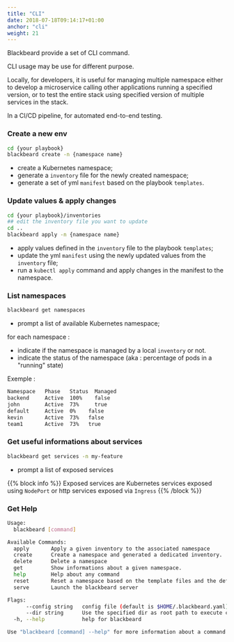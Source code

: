 ```yaml
---
title: "CLI"
date: 2018-07-18T09:14:17+01:00
anchor: "cli"
weight: 21
---
```

Blackbeard provide a set of CLI command.

CLI usage may be use for different purpose.

Locally, for developers, it is useful for managing multiple namespace either to develop a microservice calling other applications running a specified version, or to test the entire stack using specified version of multiple services in the stack.

In a CI/CD pipeline, for automated end-to-end testing.

### Create a new env

```sh
cd {your playbook}
blackbeard create -n {namespace name}
```

* create a Kubernetes namespace;
* generate a `inventory` file for the newly created namespace;
* generate a set of yml `manifest` based on the playbook `templates`.

### Update values & apply changes

```sh
cd {your playbook}/inventories
## edit the inventory file you want to update
cd ..
blackbeard apply -n {namespace name}
```

* apply values defined in the `inventory` file to the playbook `templates`;
* update the yml `manifest` using the newly updated values from the `inventory` file;
* run a `kubectl apply` command and apply changes in the manifest to the namespace.

### List namespaces

```sh
blackbeard get namespaces
```

* prompt a list of available Kubernetes namespace;

for each namespace :

* indicate if the namespace is managed by a local `inventory` or not.
* indicate the status of the namespace (aka : percentage of pods in a "running" state)

Exemple :

```sh
Namespace	Phase	Status	Managed
backend		Active	100%	false
john    	Active	73% 	true
default		Active	0%    false
kevin   	Active	73%   false
team1	   	Active	73%   true
```

### Get useful informations about services

```sh
blackbeard get services -n my-feature
```

* prompt a list of exposed services

{{% block info %}}
Exposed services are Kubernetes services exposed using `NodePort` or http services exposed via `Ingress`
{{% /block %}}


### Get Help

```sh
Usage:
  blackbeard [command]

Available Commands:
  apply       Apply a given inventory to the associated namespace
  create      Create a namespace and generated a dedicated inventory.
  delete      Delete a namespace
  get         Show informations about a given namespace.
  help        Help about any command
  reset       Reset a namespace based on the template files and the default inventory.
  serve       Launch the blackbeard server

Flags:
      --config string   config file (default is $HOME/.blackbeard.yaml)
      --dir string      Use the specified dir as root path to execute commands. Default is the current dir.
  -h, --help            help for blackbeard

Use "blackbeard [command] --help" for more information about a command.
```